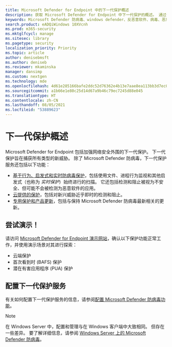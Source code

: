 ```yaml
---
title: Microsoft Defender for Endpoint 中的下一代保护概述
description: 获取 Microsoft Defender for Endpoint 中下一代保护的概述。 通过使用旨在捕获所有类型新威胁的下一代保护，巩固网络的安全外围。
keywords: Microsoft Defender 防病毒、windows defender、反恶意软件、病毒、恶意软件、威胁、检测、保护、安全
search.product: eADQiWindows 10XVcnh
ms.prod: m365-security
ms.mktglfcycl: manage
ms.sitesec: library
ms.pagetype: security
localization_priority: Priority
ms.topic: article
author: denisebmsft
ms.author: deniseb
ms.reviewer: mkaminska
manager: dansimp
ms.custom: nextgen
ms.technology: mde
ms.openlocfilehash: 4d61e285166bafe2ddc52d76362e4b13e7aae8ea113bb3d7ec0acc93f4367bd2
ms.sourcegitcommit: a1b66e1e80c25d14d67a9b46c79ec7245d88e045
ms.translationtype: HT
ms.contentlocale: zh-CN
ms.lasthandoff: 08/05/2021
ms.locfileid: "53889623"
---
```

# <a name="next-generation-protection-overview"></a>下一代保护概述

Microsoft Defender for Endpoint 包括加强网络安全外围的下一代保护。 下一代保护旨在捕获所有类型的新威胁。 除了 Microsoft Defender 防病毒，下一代保护服务还包括以下功能：

- [基于行为、启发式和实时防病毒保护](configure-protection-features-microsoft-defender-antivirus.md)，包括使用文件、进程行为监视和其他启发式（也称为 *实时保护*）始终进行的扫描。 它还包括检测和阻止被视为不安全、但可能不会被检测为恶意软件的应用。
- [云提供的保护](cloud-protection-microsoft-defender-antivirus.md)，包括对新兴威胁近乎即时的检测和阻止。
- [专用保护和产品更新](manage-updates-baselines-microsoft-defender-antivirus.md)，包括与保持 Microsoft Defender 防病毒最新相关的更新。

## <a name="try-a-demo"></a>尝试演示！

请访问 [Microsoft Defender for Endpoint 演示网站](https://demo.wd.microsoft.com?ocid=cx-wddocs-testground)，确认以下保护功能正常工作，并使用演示场景对其进行探索：

- 云端保护
- 首次看到时 (BAFS) 保护
- 潜在有害应用程序 (PUA) 保护

## <a name="configure-next-generation-protection-services"></a>配置下一代保护服务

有关如何配置下一代保护服务的信息，请参阅[配置 Microsoft Defender 防病毒功能](configure-microsoft-defender-antivirus-features.md)。

> [!Note]  
> 在 Windows Server 中，配置和管理与在 Windows 客户端中大致相同。 但存在一些差异。 要了解详细信息，请参阅 [Windows Server 上的 Microsoft Defender 防病毒](microsoft-defender-antivirus-on-windows-server.md)。
